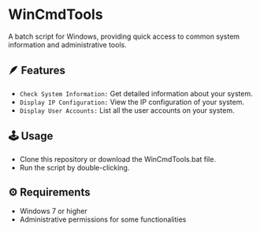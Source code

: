 # WinCmdTools

A batch script for Windows, providing quick access to common system information and administrative tools.

## :feather: Features

- `Check System Information:` Get detailed information about your system.
- `Display IP Configuration:` View the IP configuration of your system.
- `Display User Accounts:` List all the user accounts on your system.

## :joystick: Usage

- Clone this repository or download the WinCmdTools.bat file.
- Run the script by double-clicking.

## :gear: Requirements

- Windows 7 or higher
- Administrative permissions for some functionalities
